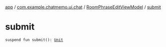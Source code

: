 [app](../../index.md) / [com.example.chatmemo.ui.chat](../index.md) / [RoomPhraseEditViewModel](index.md) / [submit](./submit.md)

# submit

`suspend fun submit(): `[`Unit`](https://kotlinlang.org/api/latest/jvm/stdlib/kotlin/-unit/index.html)